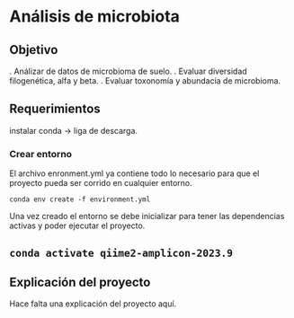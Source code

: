 # **Análisis de microbiota**

## Objetivo
. Análizar de datos de microbioma de suelo.
. Evaluar diversidad filogenética, alfa y beta.
. Evaluar toxonomía y abundacia de microbioma.

## Requerimientos 
instalar conda -> liga de descarga. 
### Crear entorno 
El archivo enronment.yml ya contiene todo lo necesario para que el proyecto pueda ser corrido en cualquier entorno. 

`conda env create -f environment.yml `

Una vez creado el entorno se debe inicializar para tener las dependencias activas y poder ejecutar el proyecto. 

`conda activate qiime2-amplicon-2023.9`
---

## Explicación del proyecto

Hace falta una explicación del proyecto aquí.  
